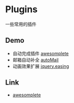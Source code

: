 # Plugins
一些常用的插件

## Demo
* 自动完成插件 [awesomplete](http://moamaoa.com/Plugins/js/awesomplete/demo.html)
* 邮箱自动补全 [autoMail](http://moamaoa.com/Plugins/jqueryplugins/automail/demo.html)
* 动画效果扩展 [jquery.easing](http://moamaoa.com/Plugins/jqueryplugins/easing/demo.html)

## Link
* [awesomplete](https://github.com/LeaVerou/awesomplete)

